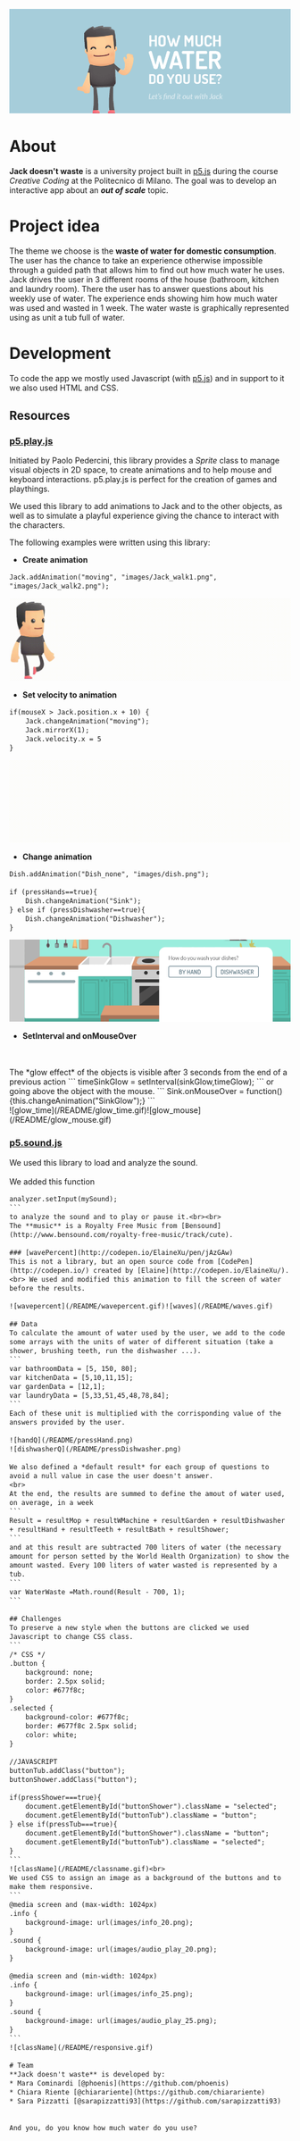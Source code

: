 ![Header](/README/header.gif)

# About

**Jack doesn't waste** is a university project built in [p5.js](https://p5js.org/) during the course *Creative Coding* at the Politecnico di Milano. The goal was to develop an interactive app about an ***out of scale*** topic. 

# Project idea

The theme we choose is the **waste of water for domestic consumption**. The user has the chance to take an experience otherwise impossible through a guided path that allows him to find out how much water he uses. <br>
Jack drives the user in 3 different rooms of the house (bathroom, kitchen and laundry room). There the user has to answer questions about his weekly use of water. The experience ends showing him how much water was used and wasted in 1 week. The water waste is graphically represented using as unit a tub full of water.  

# Development

To code the app we mostly used Javascript (with [p5.js](https://p5js.org/)) and in support to it we also used HTML and CSS.

## Resources

### [p5.play.js](http://p5play.molleindustria.org/)

Initiated by Paolo Pedercini, this library provides a *Sprite* class to manage visual objects in 2D space, to create animations and to help mouse and keyboard interactions. p5.play.js is perfect for the creation of games and playthings.

We used this library to add animations to Jack and to the other objects, as well as to simulate a playful experience giving the chance to interact with the characters.

The following examples were written using this library:

* **Create animation**
```
Jack.addAnimation("moving", "images/Jack_walk1.png", "images/Jack_walk2.png");
```
![Jack_moving](/README/Jack_moving.gif)

* **Set velocity to animation**
```
if(mouseX > Jack.position.x + 10) {
    Jack.changeAnimation("moving");
    Jack.mirrorX(1);
    Jack.velocity.x = 5
}
 ```
![Jack_walking](/README/Jack_walking.gif)

* **Change animation**
```
Dish.addAnimation("Dish_none", "images/dish.png");

if (pressHands==true){
    Dish.changeAnimation("Sink");
} else if (pressDishwasher==true){
    Dish.changeAnimation("Dishwasher");
}
```
![GitHub Logo](/README/changeanimation.gif)

* **SetInterval and onMouseOver** 
<br>
<br>
The *glow effect* of the objects is visible after 3 seconds from the end of a previous action 
```
timeSinkGlow = setInterval(sinkGlow,timeGlow);
```
   or going above the object with the mouse.
```
Sink.onMouseOver = function() {this.changeAnimation("SinkGlow");}
```
<br>
![glow_time](/README/glow_time.gif)![glow_mouse](/README/glow_mouse.gif)
<br>

### [p5.sound.js](https://p5js.org/reference/#/libraries/p5.sound)
We used this library to load and analyze the sound. <br><br>
We added this function
````
analyzer.setInput(mySound);
```
to analyze the sound and to play or pause it.<br><br>
The **music** is a Royalty Free Music from [Bensound](http://www.bensound.com/royalty-free-music/track/cute).

### [wavePercent](http://codepen.io/ElaineXu/pen/jAzGAw)
This is not a library, but an open source code from [CodePen](http://codepen.io/) created by [Elaine](http://codepen.io/ElaineXu/). <br> We used and modified this animation to fill the screen of water before the results.

![wavepercent](/README/wavepercent.gif)![waves](/README/waves.gif)

## Data
To calculate the amount of water used by the user, we add to the code some arrays with the units of water of different situation (take a shower, brushing teeth, run the dishwasher ...).
```
var bathroomData = [5, 150, 80];
var kitchenData = [5,10,11,15];
var gardenData = [12,1];
var laundryData = [5,33,51,45,48,78,84];
```
Each of these unit is multiplied with the corrisponding value of the answers provided by the user.

![handQ](/README/pressHand.png)
![dishwasherQ](/README/pressDishwasher.png)

We also defined a *default result* for each group of questions to avoid a null value in case the user doesn't answer.
<br>
At the end, the results are summed to define the amout of water used, on average, in a week
```
Result = resultMop + resultWMachine + resultGarden + resultDishwasher + resultHand + resultTeeth + resultBath + resultShower;
```
and at this result are subtracted 700 liters of water (the necessary amount for person setted by the World Health Organization) to show the amount wasted. Every 100 liters of water wasted is represented by a tub.
```
var WaterWaste =Math.round(Result - 700, 1);
```

## Challenges
To preserve a new style when the buttons are clicked we used Javascript to change CSS class.
```
/* CSS */
.button {
    background: none;
    border: 2.5px solid;
    color: #677f8c;
}
.selected {	
    background-color: #677f8c;
    border: #677f8c 2.5px solid;
    color: white;
}

//JAVASCRIPT
buttonTub.addClass("button");
buttonShower.addClass("button");

if(pressShower===true){
    document.getElementById("buttonShower").className = "selected"; 
    document.getElementById("buttonTub").className = "button";
} else if(pressTub===true){
    document.getElementById("buttonShower").className = "button";
    document.getElementById("buttonTub").className = "selected";
}
```
![className](/README/classname.gif)<br>
We used CSS to assign an image as a background of the buttons and to make them responsive.
```
@media screen and (max-width: 1024px)
.info {
    background-image: url(images/info_20.png);
}
.sound {
    background-image: url(images/audio_play_20.png);
}

@media screen and (min-width: 1024px)
.info {
    background-image: url(images/info_25.png);
}
.sound {
    background-image: url(images/audio_play_25.png);
}
```
![className](/README/responsive.gif)

# Team
**Jack doesn't waste** is developed by:
* Mara Cominardi [@phoenis](https://github.com/phoenis) 
* Chiara Riente [@chiarariente](https://github.com/chiarariente) 
* Sara Pizzatti [@sarapizzatti93](https://github.com/sarapizzatti93) 


And you, do you know how much water do you use? 
